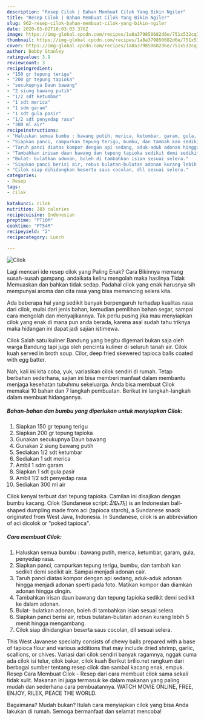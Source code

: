 ```yaml
---
description: "Resep Cilok | Bahan Membuat Cilok Yang Bikin Ngiler"
title: "Resep Cilok | Bahan Membuat Cilok Yang Bikin Ngiler"
slug: 962-resep-cilok-bahan-membuat-cilok-yang-bikin-ngiler
date: 2020-05-02T18:03:03.376Z
image: https://img-global.cpcdn.com/recipes/1a8a379850682d6e/751x532cq70/cilok-foto-resep-utama.jpg
thumbnail: https://img-global.cpcdn.com/recipes/1a8a379850682d6e/751x532cq70/cilok-foto-resep-utama.jpg
cover: https://img-global.cpcdn.com/recipes/1a8a379850682d6e/751x532cq70/cilok-foto-resep-utama.jpg
author: Bobby Stanley
ratingvalue: 3.9
reviewcount: 3
recipeingredient:
- "150 gr tepung terigu"
- "200 gr tepung tapioka"
- "secukupnya Daun bawang"
- "2 siung bawang putih"
- "1/2 sdt ketumbar"
- "1 sdt merica"
- "1 sdm garam"
- "1 sdt gula pasir"
- "1/2 sdt penyedap rasa"
- "300 ml air"
recipeinstructions:
- "Haluskan semua bumbu : bawang putih, merica, ketumbar, garam, gula, penyedap rasa."
- "Siapkan panci, campurkan tepung terigu, bumbu, dan tambah kan sedikit demi sedikit air. Sampai menjadi adonan cair."
- "Taruh panci diatas kompor dengan api sedang, aduk-aduk adonan hingga menjadi adonan sperti pada foto. Matikan kompor dan diamkan adonan hingga dingin."
- "Tambahkan irisan daun bawang dan tepung tapioka sedikit demi sedikit ke dalam adonan."
- "Bulat- bulatkan adonan, boleh di tambahkan isian sesuai selera."
- "Siapkan panci berisi air, rebus bulatan-bulatan adonan kurang lebih 5 menit hingga mengambang."
- "Cilok siap dihidangkan beserta saus cocolan, dll sesuai selera."
categories:
- Resep
tags:
- cilok

katakunci: cilok 
nutrition: 283 calories
recipecuisine: Indonesian
preptime: "PT10M"
cooktime: "PT54M"
recipeyield: "2"
recipecategory: Lunch

---
```



![Cilok](https://img-global.cpcdn.com/recipes/1a8a379850682d6e/751x532cq70/cilok-foto-resep-utama.jpg)

Lagi mencari ide resep cilok yang Paling Enak? Cara Bikinnya memang susah-susah gampang. andaikata keliru mengolah maka hasilnya Tidak Memuaskan dan bahkan tidak sedap. Padahal cilok yang enak harusnya sih mempunyai aroma dan cita rasa yang bisa memancing selera kita.

Ada beberapa hal yang sedikit banyak berpengaruh terhadap kualitas rasa dari cilok, mulai dari jenis bahan, kemudian pemilihan bahan segar, sampai cara mengolah dan menyajikannya. Tak perlu pusing jika mau menyiapkan cilok yang enak di mana pun anda berada, karena asal sudah tahu triknya maka hidangan ini dapat jadi sajian istimewa.

Cilok Salah satu kuliner Bandung yang begitu digemari bukan saja oleh warga Bandung tapi juga oleh pencinta kuliner di seluruh tanah air. Cilok kuah served in broth soup. Cilor, deep fried skewered tapioca balls coated with egg batter.


Nah, kali ini kita coba, yuk, variasikan cilok sendiri di rumah. Tetap berbahan sederhana, sajian ini bisa memberi manfaat dalam membantu menjaga kesehatan tubuhmu sekeluarga. Anda bisa membuat Cilok memakai 10 bahan dan 7 langkah pembuatan. Berikut ini langkah-langkah dalam membuat hidangannya.

<!--inarticleads1-->

##### Bahan-bahan dan bumbu yang diperlukan untuk menyiapkan Cilok:

1. Siapkan 150 gr tepung terigu
1. Siapkan 200 gr tepung tapioka
1. Gunakan secukupnya Daun bawang
1. Gunakan 2 siung bawang putih
1. Sediakan 1/2 sdt ketumbar
1. Sediakan 1 sdt merica
1. Ambil 1 sdm garam
1. Siapkan 1 sdt gula pasir
1. Ambil 1/2 sdt penyedap rasa
1. Sediakan 300 ml air


Cilok kenyal terbuat dari tepung tapioka. Camilan ini disajikan dengan bumbu kacang. Cilok (Sundanese script: ᮎᮤᮜᮧᮊ᮪) is an Indonesian ball-shaped dumpling made from aci (tapioca starch), a Sundanese snack originated from West Java, Indonesia. In Sundanese, cilok is an abbreviation of aci dicolok or &#34;poked tapioca&#34;. 

<!--inarticleads2-->

##### Cara membuat Cilok:

1. Haluskan semua bumbu : bawang putih, merica, ketumbar, garam, gula, penyedap rasa.
1. Siapkan panci, campurkan tepung terigu, bumbu, dan tambah kan sedikit demi sedikit air. Sampai menjadi adonan cair.
1. Taruh panci diatas kompor dengan api sedang, aduk-aduk adonan hingga menjadi adonan sperti pada foto. Matikan kompor dan diamkan adonan hingga dingin.
1. Tambahkan irisan daun bawang dan tepung tapioka sedikit demi sedikit ke dalam adonan.
1. Bulat- bulatkan adonan, boleh di tambahkan isian sesuai selera.
1. Siapkan panci berisi air, rebus bulatan-bulatan adonan kurang lebih 5 menit hingga mengambang.
1. Cilok siap dihidangkan beserta saus cocolan, dll sesuai selera.


This West Javanese specialty consists of chewy balls prepared with a base of tapioca flour and various additions that may include dried shrimp, garlic, scallions, or chives. Variasi dari cilok sendiri banyak ragamnya, nggak cuma ada cilok isi telur, cilok bakar, cilok kuah Berikut brilio.net rangkum dari berbagai sumber tentang resep cilok dan sambal kacang enak, empuk. Resep Cara Membuat Cilok - Resep dari cara membuat cilok sama sekali tidak sulit. Makanan ini juga termasuk ke dalam makanan yang paling mudah dan sederhana cara pembuatannya. WATCH MOVIE ONLINE, FREE, ENJOY, RILEX, PEACE THE WORLD. 

Bagaimana? Mudah bukan? Itulah cara menyiapkan cilok yang bisa Anda lakukan di rumah. Semoga bermanfaat dan selamat mencoba!
